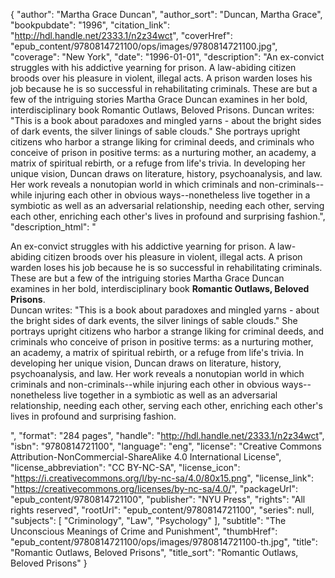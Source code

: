 {
  "author": "Martha Grace Duncan",
  "author_sort": "Duncan, Martha Grace",
  "bookpubdate": "1996",
  "citation_link": "http://hdl.handle.net/2333.1/n2z34wct",
  "coverHref": "epub_content/9780814721100/ops/images/9780814721100.jpg",
  "coverage": "New York",
  "date": "1996-01-01",
  "description": "An ex-convict struggles with his addictive yearning for prison. A law-abiding citizen broods over his pleasure in violent, illegal acts. A prison warden loses his job because he is so successful in rehabilitating criminals. These are but a few of the intriguing stories Martha Grace Duncan examines in her bold, interdisciplinary book Romantic Outlaws, Beloved Prisons. Duncan writes: \"This is a book about paradoxes and mingled yarns - about the bright sides of dark events, the silver linings of sable clouds.\"  She portrays upright citizens who harbor a strange liking for criminal deeds, and criminals who conceive of prison in positive terms: as a nurturing mother, an academy, a matrix of spiritual rebirth, or a refuge from life's trivia. In developing her unique vision, Duncan draws on literature, history, psychoanalysis, and law. Her work reveals a nonutopian world in which criminals and non-criminals--while injuring each other in obvious ways--nonetheless live together in a symbiotic as well as an adversarial relationship, needing each other, serving each other, enriching each other's lives in profound and surprising fashion.",
  "description_html": "<p>An ex-convict struggles with his addictive yearning for prison. A law-abiding citizen broods over his pleasure in violent, illegal acts. A prison warden loses his job because he is so successful in rehabilitating criminals. These are but a few of the intriguing stories Martha Grace Duncan examines in her bold, interdisciplinary book <b>Romantic Outlaws, Beloved Prisons</b>.<br> Duncan writes: \"This is a book about paradoxes and mingled yarns - about the bright sides of dark events, the silver linings of sable clouds.\"  She portrays upright citizens who harbor a strange liking for criminal deeds, and criminals who conceive of prison in positive terms: as a nurturing mother, an academy, a matrix of spiritual rebirth, or a refuge from life's trivia. In developing her unique vision, Duncan draws on literature, history, psychoanalysis, and law. Her work reveals a nonutopian world in which criminals and non-criminals--while injuring each other in obvious ways--nonetheless live together in a symbiotic as well as an adversarial relationship, needing each other, serving each other, enriching each other's lives in profound and surprising fashion.</p>",
  "format": "284 pages",
  "handle": "http://hdl.handle.net/2333.1/n2z34wct",
  "isbn": "9780814721100",
  "language": "eng",
  "license": "Creative Commons Attribution-NonCommercial-ShareAlike 4.0 International License",
  "license_abbreviation": "CC BY-NC-SA",
  "license_icon": "https://i.creativecommons.org/l/by-nc-sa/4.0/80x15.png",
  "license_link": "https://creativecommons.org/licenses/by-nc-sa/4.0/",
  "packageUrl": "epub_content/9780814721100",
  "publisher": "NYU Press",
  "rights": "All rights reserved",
  "rootUrl": "epub_content/9780814721100",
  "series": null,
  "subjects": [
    "Criminology",
    "Law",
    "Psychology"
  ],
  "subtitle": "The Unconscious Meanings of Crime and Punishment",
  "thumbHref": "epub_content/9780814721100/ops/images/9780814721100-th.jpg",
  "title": "Romantic Outlaws, Beloved Prisons",
  "title_sort": "Romantic Outlaws, Beloved Prisons"
}
